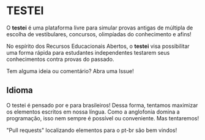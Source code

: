 # TESTEI 

O **testei** é uma plataforma livre para simular provas antigas de múltipla de escolha de vestibulares, concursos, olimpíadas do conhecimento e afins! 

No espírito dos Recursos Educacionais Abertos, o **testei** visa possibilitar uma forma rápida para estudantes independentes testarem seus conhecimentos contra provas do passado. 

Tem alguma ideia ou comentário? Abra uma Issue! 


## Idioma 

O testei é pensado por e para brasileiros! Dessa forma, tentamos maximizar os elementos escritos em nossa língua. Como a anglofonia domina a programação, isso nem sempre é possível ou conveniente. Mas tentaremos! 

"Pull requests" localizando elementos para o pt-br são bem vindos!

